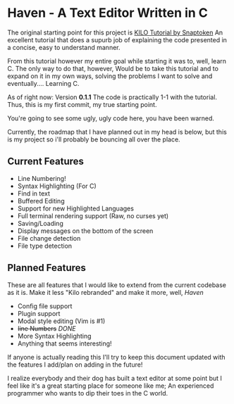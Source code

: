 # Haven - A Text Editor Written in C

The original starting point for this project is [KILO Tutorial by Snaptoken](https://viewsourcecode.org/snaptoken/kilo)
An excellent tutorial that does a supurb job of explaining the code presented in a concise, easy to understand manner.

From this tutorial however my entire goal while starting it was to, well, learn C. The only way to do that, however,
Would be to take this tutorial and to expand on it in my own ways, solving the problems I want to solve and eventually.... Learning C.

As of right now: Version **0.1.1** The code is practically 1-1 with the tutorial. Thus, this is my first commit, my true starting point.

You're going to see some ugly, ugly code here, you have been warned.

Currently, the roadmap that I have planned out in my head is below, but this is my project so i'll probably be bouncing all over the place.

## Current Features
* Line Numbering!
* Syntax Highlighting (For C)
* Find in text
* Buffered Editing
* Support for new Highlighted Languages
* Full terminal rendering support (Raw, no curses yet)
* Saving/Loading
* Display messages on the bottom of the screen
* File change detection
* File type detection

## Planned Features
These are all features that I would like to extend from the current codebase as it is. Make it less "Kilo rebranded" and make it more, well, *Haven*

* Config file support
* Plugin support
* Modal style editing (Vim is #1)
* ~~line Numbers~~ *DONE*
* More Syntax Highlighting
* Anything that seems interesting!

If anyone is actually reading this I'll try to keep this document updated with the features I add/plan on adding in the future!

I realize everybody and their dog has built a text editor at some point but I feel like it's a great starting place for someone like me;
An experienced programmer who wants to dip their toes in the C world.
